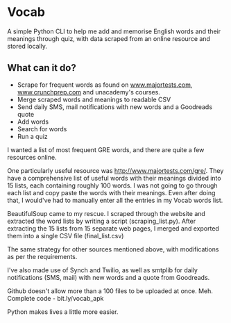 # Vocab
A simple Python CLI to help me add and memorise English words and their meanings through quiz, with data scraped from an online resource and stored locally.

## What can it do?
* Scrape for frequent words as found on www.majortests.com, www.crunchprep.com and unacademy's courses.
* Merge scraped words and meanings to readable CSV
* Send daily SMS, mail notifications with new words and a Goodreads quote 
* Add words
* Search for words
* Run a quiz

I wanted a list of most frequent GRE words, and there are quite a few resources online. 

One particularly useful resource was http://www.majortests.com/gre/. They have a comprehensive list of useful words with their meanings divided into 15 lists, each containing roughly 100 words. I was not going to go through each list and copy paste the words with their meanings. Even after doing that, I would've had to manually enter all the entries in my Vocab words list. 

BeautifulSoup came to my rescue. I scraped through the website and extracted the word lists by writing a script (scraping_list.py). After extracting the 15 lists from 15 separate web pages, I merged and exported them into a single CSV file (final_list.csv)

The same strategy for other sources mentioned above, with modifications as per the requirements.

I've also made use of Synch and Twilio, as well as smtplib for daily notifications (SMS, mail) with new words and a quote from Goodreads.

Github doesn't allow more than a 100 files to be uploaded at once. Meh. Complete code - bit.ly/vocab_apk

Python makes lives a little more easier.

